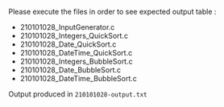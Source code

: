 Please execute the files in order to see expected output table :
- 210101028_InputGenerator.c
- 210101028_Integers_QuickSort.c
- 210101028_Date_QuickSort.c
- 210101028_DateTime_QuickSort.c
- 210101028_Integers_BubbleSort.c
- 210101028_Date_BubbleSort.c
- 210101028_DateTime_BubbleSort.c

Output produced in ` 210101028-output.txt `